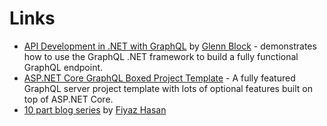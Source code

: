 # Links

* [API Development in .NET with GraphQL](https://www.lynda.com/NET-tutorials/API-Development-NET-GraphQL/664823-2.html) by [Glenn Block](https://twitter.com/gblock) - demonstrates how to use the GraphQL .NET framework to build a fully functional GraphQL endpoint.
* [ASP.NET Core GraphQL Boxed Project Template](https://github.com/Dotnet-Boxed/Templates/blob/master/Docs/GraphQL.md) - A fully featured GraphQL server project template with lots of optional features built on top of ASP.NET Core.
* [10 part blog series](http://fiyazhasan.me/tag/graphql-dotnet/) by [Fiyaz Hasan](https://twitter.com/FiyazBinHasan)
